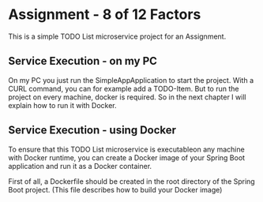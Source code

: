 # Assignment - 8 of 12 Factors
This is a simple TODO List microservice project for an Assignment.

## Service Execution - on my PC
On my PC you just run the SimpleAppApplication to start the project.
With a CURL command, you can for example add a TODO-Item.
But to run the project on every machine, docker is required. So in the next chapter I will explain how to run it with Docker.

## Service Execution - using Docker
To ensure that this TODO List microservice is executableon any machine with Docker runtime, you can create a Docker image of your Spring Boot application and run it as a Docker container.

First of all, a Dockerfile should be created in the root directory of the Spring Boot project. (This file describes how to build your Docker image)

